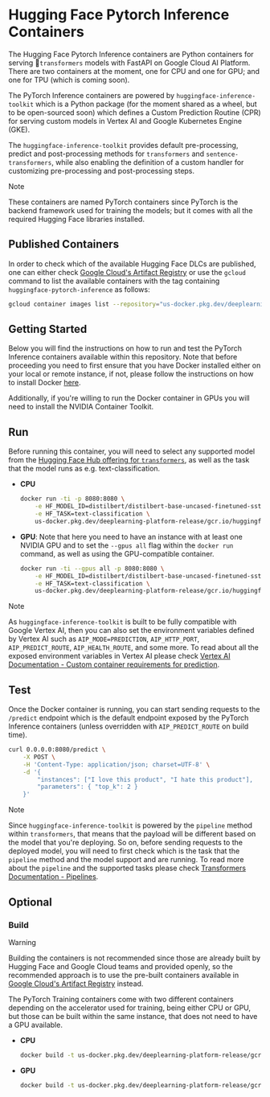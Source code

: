 # Hugging Face Pytorch Inference Containers

The Hugging Face Pytorch Inference containers are Python containers for serving 🤗`transformers` models with FastAPI on Google Cloud AI Platform. There are two containers at the moment, one for CPU and one for GPU; and one for TPU (which is coming soon).

The PyTorch Inference containers are powered by `huggingface-inference-toolkit` which is a Python package (for the moment shared as a wheel, but to be open-sourced soon) which defines a Custom Prediction Routine (CPR) for serving custom models in Vertex AI and Google Kubernetes Engine (GKE).

The `huggingface-inference-toolkit` provides default pre-processing, predict and post-processing methods for `transformers` and `sentence-transformers`, while also enabling the definition of a custom handler for customizing pre-processing and post-processing steps.

> [!NOTE]
> These containers are named PyTorch containers since PyTorch is the backend framework used for training the models; but it comes with all the required Hugging Face libraries installed.

## Published Containers

In order to check which of the available Hugging Face DLCs are published, one can either check [Google Cloud's Artifact Registry](https://console.cloud.google.com/artifacts/docker/deeplearning-platform-release/us/gcr.io) or use the `gcloud` command to list the available containers with the tag containing `huggingface-pytorch-inference` as follows:

```bash
gcloud container images list --repository="us-docker.pkg.dev/deeplearning-platform-release/gcr.io" | grep "huggingface-pytorch-inference"
```

## Getting Started

Below you will find the instructions on how to run and test the PyTorch Inference containers available within this repository. Note that before proceeding you need to first ensure that you have Docker installed either on your local or remote instance, if not, please follow the instructions on how to install Docker [here](https://docs.docker.com/get-docker/).

Additionally, if you're willing to run the Docker container in GPUs you will need to install the NVIDIA Container Toolkit.

## Run

Before running this container, you will need to select any supported model from the [Hugging Face Hub offering for `transformers`](https://huggingface.co/models?library=transformers&sort=trending), as well as the task that the model runs as e.g. text-classification.

* **CPU**

    ```bash
    docker run -ti -p 8080:8080 \
        -e HF_MODEL_ID=distilbert/distilbert-base-uncased-finetuned-sst-2-english \
        -e HF_TASK=text-classification \
        us-docker.pkg.dev/deeplearning-platform-release/gcr.io/huggingface-pytorch-inference-cpu.2.2.2.transformers.4.41.1.py311
    ```

* **GPU**: Note that here you need to have an instance with at least one NVIDIA GPU and to set the `--gpus all` flag within the `docker run` command, as well as using the GPU-compatible container.

    ```bash
    docker run -ti --gpus all -p 8080:8080 \
        -e HF_MODEL_ID=distilbert/distilbert-base-uncased-finetuned-sst-2-english \
        -e HF_TASK=text-classification \
        us-docker.pkg.dev/deeplearning-platform-release/gcr.io/huggingface-pytorch-inference-cpu.2.2.2.transformers.4.41.1.py311
    ```

> [!NOTE]
> As `huggingface-inference-toolkit` is built to be fully compatible with Google Vertex AI, then you can also set the environment variables defined by Vertex AI such as `AIP_MODE=PREDICTION`, `AIP_HTTP_PORT`, `AIP_PREDICT_ROUTE`, `AIP_HEALTH_ROUTE`, and some more. To read about all the exposed environment variables in Vertex AI please check [Vertex AI Documentation - Custom container requirements for prediction](https://cloud.google.com/vertex-ai/docs/predictions/custom-container-requirements#aip-variables).

## Test

Once the Docker container is running, you can start sending requests to the `/predict` endpoint which is the default endpoint exposed by the PyTorch Inference containers (unless overridden with `AIP_PREDICT_ROUTE` on build time).

```bash
curl 0.0.0.0:8080/predict \
    -X POST \
    -H 'Content-Type: application/json; charset=UTF-8' \
    -d '{
        "instances": ["I love this product", "I hate this product"],
        "parameters": { "top_k": 2 }
    }'
```

> [!NOTE]
> Since `huggingface-inference-toolkit` is powered by the `pipeline` method within `transformers`, that means that the payload will be different based on the model that you're deploying. So on, before sending requests to the deployed model, you will need to first check which is the task that the `pipeline` method and the model support and are running. To read more about the `pipeline` and the supported tasks please check [Transformers Documentation - Pipelines](https://huggingface.co/docs/transformers/en/main_classes/pipelines).

## Optional

### Build

> [!WARNING]
> Building the containers is not recommended since those are already built by Hugging Face and Google Cloud teams and provided openly, so the recommended approach is to use the pre-built containers available in [Google Cloud's Artifact Registry](https://console.cloud.google.com/artifacts/docker/deeplearning-platform-release/us/gcr.io) instead.

The PyTorch Training containers come with two different containers depending on the accelerator used for training, being either CPU or GPU, but those can be built within the same instance, that does not need to have a GPU available.

* **CPU**

    ```bash
    docker build -t us-docker.pkg.dev/deeplearning-platform-release/gcr.io/huggingface-pytorch-inference-cpu.2.2.2.transformers.4.41.1.py311 -f containers/pytorch/inference/cpu/2.2.2/transformers/4.41.1/py311/Dockerfile .
    ```

* **GPU**

    ```bash
    docker build -t us-docker.pkg.dev/deeplearning-platform-release/gcr.io/huggingface-pytorch-inference-gpu.2.2.2.transformers.4.41.1.py311 -f containers/pytorch/inference/gpu/2.2.2/transformers/4.41.1/py311/Dockerfile .
    ```
